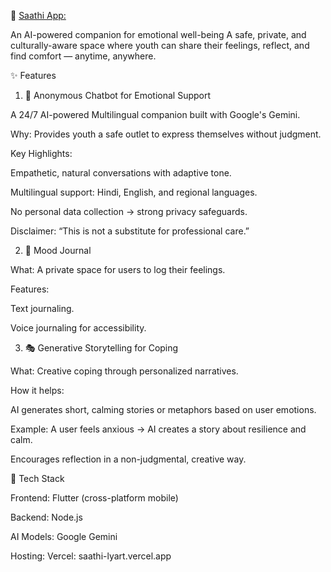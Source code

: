 🌸  [Saathi App:](https://saathi-lyart.vercel.app)

An AI-powered companion for emotional well-being
A safe, private, and culturally-aware space where youth can share their feelings, reflect, and find comfort — anytime, anywhere.

✨ Features
1. 🤖 Anonymous Chatbot for Emotional Support

A 24/7 AI-powered Multilingual companion built with Google's Gemini.

Why: Provides youth a safe outlet to express themselves without judgment.

Key Highlights:

Empathetic, natural conversations with adaptive tone.

Multilingual support: Hindi, English, and regional languages.

No personal data collection → strong privacy safeguards.

Disclaimer: “This is not a substitute for professional care.”

2. 📓 Mood Journal

What: A private space for users to log their feelings.

Features:

Text journaling.

Voice journaling for accessibility.

3. 🎭 Generative Storytelling for Coping

What: Creative coping through personalized narratives.

How it helps:

AI generates short, calming stories or metaphors based on user emotions.

Example: A user feels anxious → AI creates a story about resilience and calm.

Encourages reflection in a non-judgmental, creative way.

🚀 Tech Stack

Frontend: Flutter (cross-platform mobile)

Backend: Node.js

AI Models: Google Gemini

Hosting: Vercel: saathi-lyart.vercel.app





